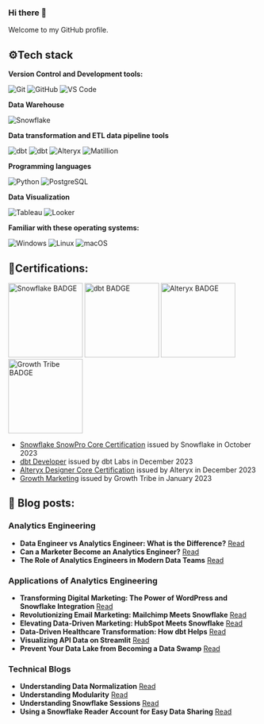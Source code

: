 ### Hi there 👋

Welcome to my GitHub profile.

## ⚙️Tech stack

**Version Control and Development tools:**

![Git](https://img.shields.io/badge/Git-F05032?logo=Git&logoColor=white&style=flat) ![GitHub](https://img.shields.io/badge/GitHub-181717?logo=GitHub&logoColor=white&style=flat) ![VS Code](https://img.shields.io/badge/VS%20Code-007ACC?logo=Visual%20Studio%20Code&logoColor=white&style=flat)

**Data Warehouse**

![Snowflake](https://img.shields.io/badge/Snowflake-29B5E8?logo=Snowflake&logoColor=white&style=flat)

**Data transformation and ETL data pipeline tools**

![dbt](https://img.shields.io/badge/dbtCore-FF694B?logo=DBT&logoColor=white&style=flat)
![dbt](https://img.shields.io/badge/dbtCloud-FF694B?logo=DBT&logoColor=white&style=flat)
![Alteryx](https://img.shields.io/badge/Alteryx-0078C0?logo=alteryx&logoColor=white&style=flat)
![Matillion](https://img.shields.io/badge/Matillion-19E57F?logo=Matillion&logoColor=white&style=flat)

**Programming languages**

![Python](https://img.shields.io/badge/python-3776AB?logo=Python&logoColor=white&style=flat)
![PostgreSQL](https://img.shields.io/badge/PostgreSQL-336791?logo=PostgreSQL&logoColor=white&style=flat)

**Data Visualization**

![Tableau](https://img.shields.io/badge/Tableau-E97627?logo=Tableau&logoColor=white&style=flat)
![Looker](https://img.shields.io/badge/Looker-4285F4?logo=Looker&logoColor=white&style=flat)

**Familiar with these operating systems:**

![Windows](https://img.shields.io/badge/Windows-0078D6?logo=Windows&logoColor=white&style=flat)
![Linux](https://img.shields.io/badge/Linux-FCC624?logo=Linux&logoColor=black&style=flat)
![macOS](https://img.shields.io/badge/macOS-000000?logo=macOS&logoColor=white&style=flat)


## 📄Certifications:

<img src="https://miro.medium.com/v2/resize:fit:302/0*rSN2PYxEHCVi-_Es.png" alt="Snowflake BADGE" width="150" height="150"> <img src="https://templates.images.credential.net/167892285199942014616515742341.png" alt="dbt BADGE" width="150" height="150"> <img src="https://images.credly.com/size/340x340/images/14744318-8d6a-49c3-971d-6a4a0f524925/Certification_Designer_Core.png" alt="Alteryx BADGE" width="150" height="150"> <img src="https://api.sertifier.com/userdata/08d9f799-b40a-8cb0-1f3e-46a314b27fb2/2d6bbff5-1036-4218-b8e2-1530075e5e06.png" alt="Growth Tribe BADGE" width="150" height="150"> 

- [Snowflake SnowPro Core Certification](https://pdf.credential.net/9hopyggw_1698911053725.pdf) issued by Snowflake in October 2023
- [dbt Developer](https://credentials.getdbt.com/84d416da-8341-4463-bf09-cbf8f8792aec#gs.3tise5) issued by dbt Labs in December 2023
- [Alteryx Designer Core Certification](https://www.credly.com/badges/9328d8d9-cbaf-4a52-bdeb-1549e622d57a/public_url) issued by Alteryx in December 2023
- [Growth Marketing](https://certificates.growthtribe.io/en/verify/58415215742700) issued by Growth Tribe in January 2023

## 📖 Blog posts:
### Analytics Engineering
- **Data Engineer vs Analytics Engineer: What is the Difference?** [Read](https://nimbusintelligence.com/2023/09/data-engineer-vs-analytics-engineer-what-is-the-difference/)
- **Can a Marketer Become an Analytics Engineer?** [Read](https://nimbusintelligence.com/2023/09/can-a-marketer-become-an-analytics-engineer/)
- **The Role of Analytics Engineers in Modern Data Teams** [Read](https://nimbusintelligence.com/2023/11/the-role-of-analytics-engineers-in-modern-data-teams/)


### Applications of Analytics Engineering
- **Transforming Digital Marketing: The Power of WordPress and Snowflake Integration** [Read](https://nimbusintelligence.com/2023/12/transforming-digital-marketing-the-power-of-wordpress-and-snowflake-integration/)
- **Revolutionizing Email Marketing: Mailchimp Meets Snowflake** [Read](https://nimbusintelligence.com/2023/12/revolutionizing-email-marketing-mailchimp-meets-snowflake/)
- **Elevating Data-Driven Marketing: HubSpot Meets Snowflake** [Read](https://nimbusintelligence.com/2023/11/elevating-data-driven-marketing-hubspot-meets-snowflake/)
- **Data-Driven Healthcare Transformation: How dbt Helps** [Read](https://nimbusintelligence.com/2023/11/data-driven-healthcare-transformation-how-dbt-helps/)
- **Visualizing API Data on Streamlit** [Read](https://nimbusintelligence.com/2023/10/visualizing-api-data-on-streamlit/)
- **Prevent Your Data Lake from Becoming a Data Swamp** [Read](https://nimbusintelligence.com/2023/10/prevent-your-data-lake-from-becoming-a-data-swamp/)

### Technical Blogs
- **Understanding Data Normalization** [Read](https://nimbusintelligence.com/2023/09/understanding-data-normalization/)
- **Understanding Modularity** [Read](https://nimbusintelligence.com/2023/11/understanding-modularity/)
- **Understanding Snowflake Sessions** [Read](https://nimbusintelligence.com/2023/10/what-are-snowflake-sessions/)
- **Using a Snowflake Reader Account for Easy Data Sharing** [Read](https://nimbusintelligence.com/2023/10/using-a-snowflake-reader-account-for-easy-data-sharing/)
